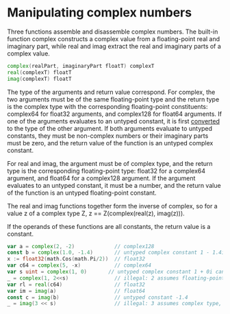# Manipulating complex numbers

Three functions assemble and disassemble complex numbers. The built-in function complex constructs a complex value from a floating-point real and imaginary part, while real and imag extract the real and imaginary parts of a complex value.

```go
complex(realPart, imaginaryPart floatT) complexT
real(complexT) floatT
imag(complexT) floatT
```

The type of the arguments and return value correspond. For complex, the two arguments must be of the same floating-point type and the return type is the complex type with the corresponding floating-point constituents: complex64 for float32 arguments, and complex128 for float64 arguments. If one of the arguments evaluates to an untyped constant, it is first [converted](/Expressions/conversions.html) to the type of the other argument. If both arguments evaluate to untyped constants, they must be non-complex numbers or their imaginary parts must be zero, and the return value of the function is an untyped complex constant.

For real and imag, the argument must be of complex type, and the return type is the corresponding floating-point type: float32 for a complex64 argument, and float64 for a complex128 argument. If the argument evaluates to an untyped constant, it must be a number, and the return value of the function is an untyped floating-point constant.

The real and imag functions together form the inverse of complex, so for a value z of a complex type Z, z == Z(complex(real(z), imag(z))).

If the operands of these functions are all constants, the return value is a constant.

```go
var a = complex(2, -2)             // complex128
const b = complex(1.0, -1.4)       // untyped complex constant 1 - 1.4i
x := float32(math.Cos(math.Pi/2))  // float32
var c64 = complex(5, -x)           // complex64
var s uint = complex(1, 0)       // untyped complex constant 1 + 0i can be converted to uint
_ = complex(1, 2<<s)               // illegal: 2 assumes floating-point type, cannot shift
var rl = real(c64)                 // float32
var im = imag(a)                   // float64
const c = imag(b)                  // untyped constant -1.4
_ = imag(3 << s)                   // illegal: 3 assumes complex type, cannot shift
```

